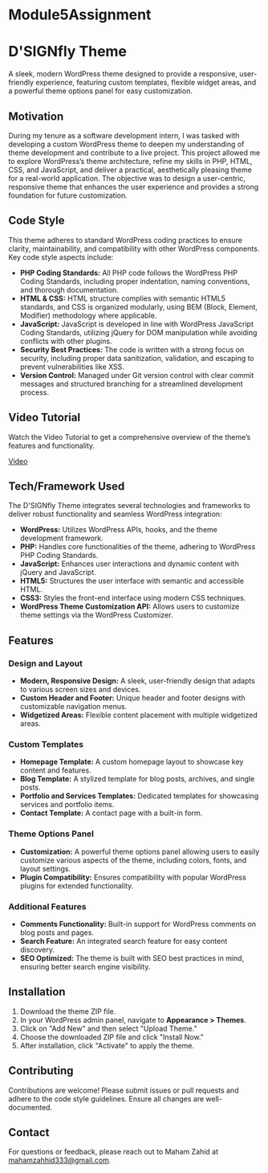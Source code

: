 # Module5Assignment


# D'SIGNfly Theme

A sleek, modern WordPress theme designed to provide a responsive, user-friendly experience, featuring custom templates, flexible widget areas, and a powerful theme options panel for easy customization.

## Motivation

During my tenure as a software development intern, I was tasked with developing a custom WordPress theme to deepen my understanding of theme development and contribute to a live project. This project allowed me to explore WordPress’s theme architecture, refine my skills in PHP, HTML, CSS, and JavaScript, and deliver a practical, aesthetically pleasing theme for a real-world application. The objective was to design a user-centric, responsive theme that enhances the user experience and provides a strong foundation for future customization.

## Code Style

This theme adheres to standard WordPress coding practices to ensure clarity, maintainability, and compatibility with other WordPress components. Key code style aspects include:

- **PHP Coding Standards:** All PHP code follows the WordPress PHP Coding Standards, including proper indentation, naming conventions, and thorough documentation.
- **HTML & CSS:** HTML structure complies with semantic HTML5 standards, and CSS is organized modularly, using BEM (Block, Element, Modifier) methodology where applicable.
- **JavaScript:** JavaScript is developed in line with WordPress JavaScript Coding Standards, utilizing jQuery for DOM manipulation while avoiding conflicts with other plugins.
- **Security Best Practices:** The code is written with a strong focus on security, including proper data sanitization, validation, and escaping to prevent vulnerabilities like XSS.
- **Version Control:** Managed under Git version control with clear commit messages and structured branching for a streamlined development process.

## Video Tutorial

Watch the Video Tutorial to get a comprehensive overview of the theme’s features and functionality.

[Video](https://drive.google.com/file/d/1HyNLJ8tpgdgO_a7xqEJRsfnCy4SH_kgb/view?usp=sharing)

## Tech/Framework Used

The D'SIGNfly Theme integrates several technologies and frameworks to deliver robust functionality and seamless WordPress integration:

- **WordPress:** Utilizes WordPress APIs, hooks, and the theme development framework.
- **PHP:** Handles core functionalities of the theme, adhering to WordPress PHP Coding Standards.
- **JavaScript:** Enhances user interactions and dynamic content with jQuery and JavaScript.
- **HTML5:** Structures the user interface with semantic and accessible HTML.
- **CSS3:** Styles the front-end interface using modern CSS techniques.
- **WordPress Theme Customization API:** Allows users to customize theme settings via the WordPress Customizer.

## Features

### Design and Layout

- **Modern, Responsive Design:** A sleek, user-friendly design that adapts to various screen sizes and devices.
- **Custom Header and Footer:** Unique header and footer designs with customizable navigation menus.
- **Widgetized Areas:** Flexible content placement with multiple widgetized areas.

### Custom Templates

- **Homepage Template:** A custom homepage layout to showcase key content and features.
- **Blog Template:** A stylized template for blog posts, archives, and single posts.
- **Portfolio and Services Templates:** Dedicated templates for showcasing services and portfolio items.
- **Contact Template:** A contact page with a built-in form.

### Theme Options Panel

- **Customization:** A powerful theme options panel allowing users to easily customize various aspects of the theme, including colors, fonts, and layout settings.
- **Plugin Compatibility:** Ensures compatibility with popular WordPress plugins for extended functionality.

### Additional Features

- **Comments Functionality:** Built-in support for WordPress comments on blog posts and pages.
- **Search Feature:** An integrated search feature for easy content discovery.
- **SEO Optimized:** The theme is built with SEO best practices in mind, ensuring better search engine visibility.

## Installation

1. Download the theme ZIP file.
2. In your WordPress admin panel, navigate to **Appearance > Themes**.
3. Click on "Add New" and then select "Upload Theme."
4. Choose the downloaded ZIP file and click "Install Now."
5. After installation, click "Activate" to apply the theme.

## Contributing

Contributions are welcome! Please submit issues or pull requests and adhere to the code style guidelines. Ensure all changes are well-documented.

## Contact

For questions or feedback, please reach out to Maham Zahid at mahamzahhid333@gmail.com.

